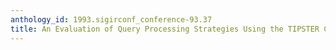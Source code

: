 ```yaml
---
anthology_id: 1993.sigirconf_conference-93.37
title: An Evaluation of Query Processing Strategies Using the TIPSTER Collection
---
```

